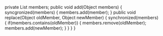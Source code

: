 private List<Object> members;
public void add(Object members) {
    syncgronized(members) {
        members.add(member);
    }
    public void replace(Object oldMember, Object newMember) {
        synchronized(members) {
            if(members.contains(oldMember)) {
                members.remove(oldMember);
                members.add(newMember);
            }
        }
    }
}